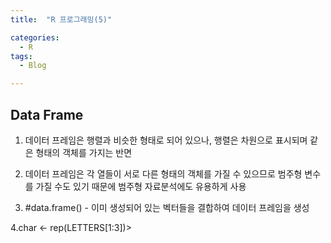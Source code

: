 ```yaml
---
title:  "R 프로그래밍(5)"

categories:
  - R
tags:
  - Blog

---
```


## Data Frame

1. 데이터 프레임은 행렬과 비슷한 형태로 되어 있으나, 행렬은 차원으로 표시되며 같은 형태의 객체를 가지는 반면

2. 데이터 프레임은 각 열들이 서로 다른 형태의 객체를 가질 수 있으므로 범주형 변수를 가질 수도 있기 때문에 범주형 자료분석에도 유용하게 사용

3. #data.frame() - 이미 생성되어 있는 벡터들을 결합하여 데이터 프레임을 생성

4.char <- rep(LETTERS[1:3])>